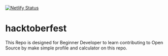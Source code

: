 [![Netlify Status](https://api.netlify.com/api/v1/badges/1185ca04-8e22-48f8-a149-8a846f9ddd3f/deploy-status)](https://app.netlify.com/sites/gyd-hacktoberfest/deploys)

# hacktoberfest

This Repo is designed for Beginner Developer to learn contributing to Open Source by make simple profile and calculator on this repo.
